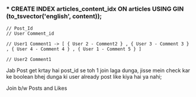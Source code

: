 ### \* CREATE INDEX articles_content_idx ON articles USING GIN (to_tsvector('english', content));

```
// Post_Id
// User Comment_id

// User1 Comment1 -> [ { User 2 - Comment2 } , { User 3 - Comment 3 } , { User 4 - Comment 4 } , { User 1 - Comment 5 } ]

// User2 Comment1

```

<!-- Like -->
<!-- Like Table - User_id, Post_id, Like - true, false -->

<!-- How user will know he had already liked or not the post -->

Jab Post get krtay hai post_id se toh 1 join laga dunga, jisse mein check kar ke boolean bhej dunga ki user already post
like kiya hai ya nahi;

Join b/w Posts and Likes

